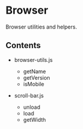 # Browser

Browser utilities and helpers.

## Contents

 * browser-utils.js
   
   * getName
   * getVersion
   * isMobile
   
 * scroll-bar.js
 
   * unload
   * load
   * getWidth